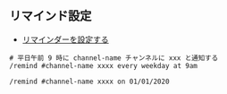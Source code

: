 ## リマインド設定
- [リマインダーを設定する](https://get.slack.help/hc/ja/articles/208423427-%E3%83%AA%E3%83%9E%E3%82%A4%E3%83%B3%E3%83%80%E3%83%BC%E3%82%92%E8%A8%AD%E5%AE%9A%E3%81%99%E3%82%8B)
```
# 平日午前 9 時に channel-name チャンネルに xxx と通知する
/remind #channel-name xxxx every weekday at 9am

/remind #channel-name xxxx on 01/01/2020
```
